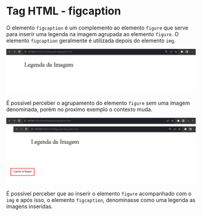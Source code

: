 # Tag HTML - figcaption

O elemento `figcaption` é um complemento ao elemento `figure` que serve para inserir uma legenda na imagem agrupada ao elemento `figure`. O elemento `figcaption` geralmente é utilizada depois do elemento `img`.

<div align="center">
  <img src="Screenshot_9.png">
</div>

É possivel perceber o agrupamento do elemento `figure` sem uma imagem denominada, porém no proximo exemplo o contexto muda.

<div align="center">
  <img src="Screenshot_10.png">
</div>

É possível perceber que ao inserir o elemento `figure` acompanhado com o `img` e após isso, o elemento `figcaption`, denominasse como uma legenda as imagens inseridas.